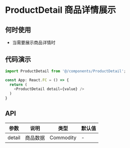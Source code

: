 # ProductDetail 商品详情展示

## 何时使用
- 当需要展示商品详情时

## 代码演示

```js
import ProductDetail from '@/components/ProductDetail';

const App: React.FC = () => {
  return (
    <ProductDetail detail={value} />
  )
}
```

## API

| 参数 | 说明 | 类型 | 默认值 |
| --- | --- | --- | --- |
| detail | 商品数据 | Commodity | - |
